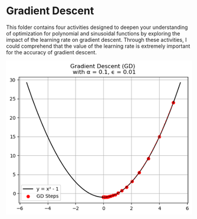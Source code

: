 # Gradient Descent

This folder contains four activities designed to deepen your understanding of optimization for polynomial and sinusoidal functions by exploring the impact of the learning rate on gradient descent. Through these activities, I could comprehend that the value of the learning rate is extremely important for the accuracy of gradient descent.

![alt text](image.png)